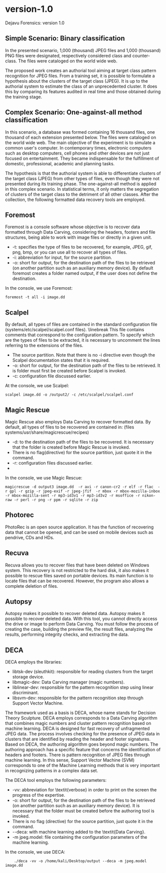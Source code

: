 # version-1.0
Dejavu Forensics: version 1.0

## Simple Scenario: Binary classification

In the presented scenario, 1,000 (thousand) JPEG files and 1,000 (thousand) PNG files were designated, respectively considered class and counter-class. The files were cataloged on the world wide web.

The proposed work creates an authorial tool aiming at target class pattern recognition for JPEG files. From a training set, it is possible to formulate a hypothesis about the clusters of the target class (JPEG). It is up to the authorial system to estimate the class of an unprecedented cluster. It does this by comparing its features audited in real time and those obtained during the training stage.

## Complex Scenario: One-against-all method classification

In this scenario, a database was formed containing 16 thousand files, one thousand of each extension presented below.
The files were cataloged on the world wide web. The main objective of the experiment is to simulate a common user's computer. In contemporary times, electronic computers such as desktop computers, cell phones and other devices are not just focused on entertainment. They became indispensable for the fulfillment of domestic, professional, academic and planning tasks.

The hypothesis is that the authorial system is able to differentiate clusters of the target class (JPEG) from other types of files, even though they were not presented during its training phase. The one-against-all method is applied in this complex scenario. In statistical terms, it only matters the segregation of clusters of the target class to the detriment of all other classes.
After the collection, the following formatted data recovery tools are employed.

## Foremost

Foremost is a console software whose objective is to recover data formatted through Data Carving, considering the headers, footers and file structures, being able to work with image files or directly in a given unit.

-	-t: specifies the type of files to be recovered, 
for example,  JPEG, gif, png, bmp, 
or you can use all to recover all types of files.
-	-i: abbreviation for input, for the source partition.
-	-o: short for output, for the destination path of the files to be retrieved (on another partition such as an auxiliary memory device). By default foremost creates a folder named output, if the user does not define the destination.

In the console, we use Foremost:
```
foremost -t all -i image.dd
```

## Scalpel

By default, all types of files are contained in the standard configuration file (systems/etc/scalpel/scalpel.conf files). \linebreak
This file contains comments that correspond to the configuration pattern. To specify which are the types of files to be extracted, it is necessary to uncomment the lines referring to the extensions of the files.

-	The source partition. Note that there is no -i directive even though the Scalpel documentation states that it is required.
-	-o: short for output, for the destination path of the files to be retrieved. It is folder must first be created before Scalpel is invoked.
-	-c: configuration file discussed earlier.
	
At the console, we use Scalpel:
```
scalpel image.dd -o /output2/ -c /etc/scalpel/scalpel.conf
```

## Magic Rescue
Magic Rescue also employs Data Carving to recover formatted data. By default, all types of files to be recovered are contained in:
(files systems/usr/share/magicrescue/recipes)

-	-d: to the destination path of the files to be recovered.
It is necessary that the folder is created before Magic Rescue is invoked.
-	There is no flag(directive) for the source partition, just quote it in the command.
-	-r: configuration files discussed earlier.
-	
In the console, we use Magic Rescue:
```
magicrescue -d output3 image.dd  -r avi -r canon-cr2 -r elf -r flac  -r gpl -r gzip -r jpeg-exif -r jpeg-jfif  -r mbox -r mbox-mozilla-inbox  -r mbox-mozilla-sent -r mp3-id3v1 -r mp3-id3v2 -r msoffice -r nikon-raw -r perl -r png -r ppm -r sqlite -r zip
```

## Photorec

PhotoRec is an open source application. It has the function of recovering data that cannot be opened, and can be used on mobile devices such as pendrive, CDs and HDs.

## Recuva

Recuva allows you to recover files that have been deleted on Windows system. This recovery is not restricted to the hard disk, it also makes it possible to rescue files saved on portable devices. Its main function is to locate files that can be recovered. However, the program also allows a complete deletion of files.

## Autopsy

Autopsy makes it possible to recover deleted data.
Autopsy makes it possible to recover deleted data. With this tool, you cannot directly access the drive or image to perform Data Carving. You must follow the process of creating the case, building the preview file, the result files, analyzing the results, performing integrity checks, and extracting the data.


## DECA

DECA employs the libraries:

-	libtsk-dev (sleuthkit): responsible for reading clusters from the target storage device.
-	libmagic-dev: Data Carving manager (magic numbers).
-	liblinear-dev: responsible for the pattern recognition step using linear discriminant.
-	libsvm-dev: responsible for the pattern recognition step through Support Vector Machine.

The framework used as a basis is DECA, whose name stands for Decision Theory Sculpture. DECA employs corresponds to a Data Carving algorithm that combines magic numbers and cluster pattern recognition based on machine learning.
DECA is designed for fast recovery of unfragmented JPEG data. The process involves checking for the presence of JPEG data in clusters that are identified by reading the header and footer signatures. 
Based on DECA, the authoring algorithm goes beyond magic numbers. The authoring approach has a specific feature that concerns the identification of headers and footers. 
There is pattern recognition of JPEG files through machine learning.
In this sense, Support Vector Machine (SVM) corresponds to one of the Machine Learning methods that is very important in recognizing patterns in a complex data set.

The DECA tool employs the following parameters:
-	-vv: abbreviation for \textit{verbose} in order to print on the screen the progress of the expertise.
-	-o:  short for output, for the destination path of the files to be retrieved (on another partition such as an auxiliary memory device). It is necessary that the
folder must be created before the authoring tool is invoked.
-	There is no flag (directive) for the source partition, just quote it in the command.
-	--deca: with machine learning added to the \textit{Data Carving}. 
-	-m  jpeg.model: file containing the configuration parameters of the machine learning.

In the console, we use DECA:
```
    ./deca -vv -o /home/kali/Desktop/output --deca -m jpeg.model image.dd
```
